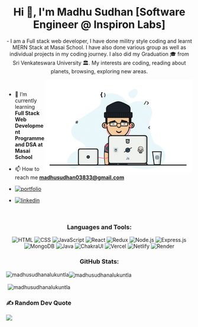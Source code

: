 <h1 align="center">Hi 👋, I'm Madhu Sudhan [Software Engineer @ Inspiron Labs]</h1>
<p align="center">- I am a Full stack web developer, I have done militry style coding and learnt MERN Stack at Masai School. I have also done various group as well as individual projects in my coding journey.
    I also did my Graduation 🎓 from Sri Venkateswara University 🏛. 
     My interests are coding, reading about planets, browsing, exploring new areas.
   </p>

<img align="right" width="400" src="https://raw.githubusercontent.com/SandunWebDev/SandunWebDev/main/assets/developer_coding_1.gif" alt="">

<br>

- 🌱 I’m currently learning **Full Stack Web Development Programme and DSA at Masai School**

- 📫 How to reach me **madhusudhan03833@gmail.com**
  
- [![portfolio](https://img.shields.io/badge/my_portfolio-000?style=for-the-badge&logo=ko-fi&logoColor=white)](https://madhusudhanalukuntla.github.io/)
  
- [![linkedin](https://img.shields.io/badge/linkedin-0A66C2?style=for-the-badge&logo=linkedin&logoColor=white)](https://www.linkedin.com/in/madhu-sudhan-794a91283/)


<br>
<h3 align="center">Languages and Tools:</h3>
<p align="center"> 
    <img src="https://img.shields.io/badge/HTML5-E34F26?style=for-the-badge&logo=html5&logoColor=white" width="100" height="35" alt="HTML"/>
    <img src="https://img.shields.io/badge/CSS3-1572B6?style=for-the-badge&logo=css3&logoColor=white" width="100" height="35" alt="CSS"/>
    <img src="https://img.shields.io/badge/JavaScript-F7DF1E?style=for-the-badge&logo=javascript&logoColor=black" width="100" height="35" alt="JavaScript"/>
    <img src="https://img.shields.io/badge/React-20232A?style=for-the-badge&logo=react&logoColor=61DAFB" width="100" height="35" alt="React"/>
    <img src="https://img.shields.io/badge/Redux-593D88?style=for-the-badge&logo=redux&logoColor=white" width="100" height="35" alt="Redux"/>
    <img src="https://img.shields.io/badge/Node.js-43853D?style=for-the-badge&logo=node.js&logoColor=white" width="100" height="35" alt="Node.js"/>
    <img src="https://img.shields.io/badge/Express.js-404D59?style=for-the-badge" width="100" height="35" alt="Express.js"/>
    <img src="https://img.shields.io/badge/MongoDB-4EA94B?style=for-the-badge&logo=mongodb&logoColor=white" width="100" height="35" alt="MongoDB"/>
    <img src="https://img.shields.io/badge/java-%23ED8B00.svg?style=for-the-badge&logo=openjdk&logoColor=white" alt="Java">
    <img src="https://img.shields.io/badge/Chakra--UI-319795?style=for-the-badge&logo=chakra-ui&logoColor=white" alt="ChakraUI">
    <img src="https://img.shields.io/badge/Vercel-404D59?style=for-the-badge" width="100" height="35" alt="Vercel"/>
    <img src="https://img.shields.io/badge/Netlify-319795?style=for-the-badge&logo=netlify&logoColor=white" alt="Netlify">
    <img src="https://img.shields.io/badge/Render-404D59?style=for-the-badge" width="100" height="35" alt="Render"/>
</p>
</p>

<h3 align="center">GitHub Stats:</h3>
<p><img align="left" src="https://github-readme-stats.vercel.app/api/top-langs?username=madhusudhanalukuntla&show_icons=true&locale=en&layout=compact" alt="madhusudhanalukuntla" /></p>

<p><img align="center" src="https://github-readme-streak-stats.herokuapp.com/?user=madhusudhanalukuntla&" alt="madhusudhanalukuntla" /></p>

<p>&nbsp;<img align="center" src="https://github-readme-stats.vercel.app/api?username=madhusudhanalukuntla&show_icons=true&locale=en" alt="madhusudhanalukuntla" /></p>




### ✍️ Random Dev Quote
![](https://quotes-github-readme.vercel.app/api?type=horizontal&theme=radical&align=center)
